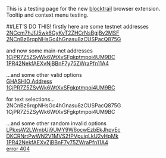 This is a testing page for the new [blocktrail](https://www.blocktrail.com) browser extension.  
Tooltip and context menu testing.

##LET'S DO THIS!
firstly here are some testnet addresses  
[2NCcm7hJfJ5wk6GyKvT2ZHCrNsBgjBv2MSF](https://www.blocktrail.com/tBTC/address/2NCcm7hJfJ5wk6GyKvT2ZHCrNsBgjBv2MSF)  
[2NCnBz6rqpNHsGc4hGnasu8zCUSPacQ875G](https://www.blocktrail.com/tBTC/address/2NCnBz6rqpNHsGc4hGnasu8zCUSPacQ875G)  


and now some main-net addresses  
[1CjPR7Z5ZSyWk6WtXvSFgkptmpoi4UM9BC](https://www.blocktrail.com/BTC/address/1CjPR7Z5ZSyWk6WtXvSFgkptmpoi4UM9BC)  
[1PR42NekfAEXvNjBBnF7y75ZWraPfn11A4](https://www.blocktrail.com/BTC/address/1PR42NekfAEXvNjBBnF7y75ZWraPfn11A4)  


...and some other valid options  
[GHASHIO Address](https://www.blocktrail.com/BTC/address/1CjPR7Z5ZSyWk6WtXvSFgkptmpoi4UM9BC)  
[1CjPR7Z5ZSyWk6WtXvSFgkptmpoi4UM9BC]()  

for text selections...  
2NCnBz6rqpNHsGc4hGnasu8zCUSPacQ875G  
1CjPR7Z5ZSyWk6WtXvSFgkptmpoi4UM9BC  


...and some other random invalid options  
[LPkxsW2LWmbUj9UMY9W6ocwEzbEkJhpvEc](https://chain.so/address/LTC/LPkxsW2LWmbUj9UMY9W6ocwEzbEkJhpvEc)  
[DKCRNrtPwWN2V1MVS2fPVpuiqLkU2vHpMk](https://chain.so/address/DOGE/DKCRNrtPwWN2V1MVS2fPVpuiqLkU2vHpMk)  
[1PR42NekfAEXvZjBBnF7y75ZWraPfn11A4](https://www.blocktrail.com/BTC/address/1PR42NekfAEXvZjBBnF7y75ZWraPfn11A4)  
[error 404](https://www.blocktrail.com/BTC/address/1A4NfSJDzxzKgRrgfjxSAQ8hCPJJWKcmz1)  
